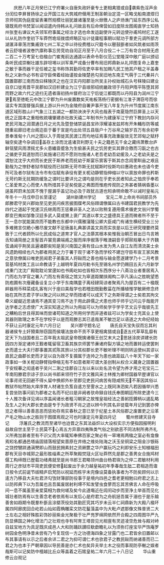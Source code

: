 <!-- { "loadSidebar": true } -->
　　庆厯八年正月癸巳江宁府署火自唐失政奸豪专土更相禽猎或自袭紫色淫声余分闰位李昪冒扬徐之业开国江左大筑城府僣用王制圣朝治定混一区略戈船南渡煜归京师彻其伪庭度留表署然规模壮丽犹雄诸藩至是火焮徼人之庐炀谯门延东西序公私寝既焉府书焚室以闻诏遣内侍韩从礼问故且有后命俾营如旧度除龙图阁直学士知扬州张奎右谏议大夫领军府事属之经治才选也命发运副使许元转运使孙甫鸠材庀工遂以从礼防作奎初下车莽然垝垣拨煨烬略区址计徒庸程事期以赋功于羣吏元调所部方湖滙泽章荡泭集甫效七州二军之卒以待役费稽以尺籍令以鼛鼓斵者如风筑者如雨茨者云舒墁者波巻饩廪称事忘劳竞劝自闰正月至于八月合役二十二万有竒合材用无虑二百二十万考室七伯楹台门崔嵬前达通逵以表命令彰仪范公堂隆深中敞广庭以颁诏条听民成崇榭壮雄东辟坦埸以训军乘严戎备分曹布局旧邦鼎新从礼抨图复命上嘉奎之敏于事而器干足任被之玺书称饰其勤将佐吏卒率有加赐凡民工弛其户租之半盖春秋之义新作必书有诏守臣俾着经始谨按金陵楚邑勾吴旧地东南王气萌于三代秦并六国置鄣郡江南而改曰秣陵厌之也在汉实丹阳郡治所吴主孙权始城石头号秣陵曰建业自京口徙焉晋平吴郡如汉旧析建业为江宁县琅邪绍统畿政领于丹阳尹隋平陈堕其郛而野之故六代之迹扫无遗者唐初扬州督府治江宁后徙江都既而以丹阳县为润州江宁更焉至徳乾元中改江宁郡为升州废置数矣天祐板荡杨行密据有江淮子渭窃号而徐温实专其国督强兵据上游以升州为金陵府自署尹事开宝八年复为升州节度属江南东道区域形胜山川气象三江五湖之一都防泱泱乎大风也哉表于南夏隐然巨屏圣上以天统之正国本之重相攸疏壤肇建赤社故天禧二年制书升为建康军江宁府下教封内存问吏民河海之润潜通日月之光先及暨登储禁诞昌宝祚淳耀濬发兹邦有开朱轓彤防等威随重岩廊旧老台阁迩臣于蕃于宣是均出处领五县版户十万谷帛之输岁百万有余初李景奉淮甸十八州之图以入于周徙其民渡江而均地征焉事充政重朘敛无艺郊甸之赋杼轴空矣逮今杂调旧盖存土涂而沈逺诸货利野无十夫之籍邑无千金之藏纬萧敷台庐鲜瓴甓风雨漂摇尤多火患纎啬蹙急为生偷甚夫民之饥劳吏实其罪合徼而习翫之也古之循吏乎其道恕而已矣施诸已而不愿则勿施诸人老吾老幼吾幼爰及人之老幼夫是之谓恕沈沈乎大府而长吏民于斯养老而抚幼于斯宴乐賔客于斯其亦念闾里甽亩之艰且勤哉为之惨舒者狱市赋役而已狱斯无苛市斯无扰赋斯时役斯均曰惠政也未也语今吏所可及者尔狱有法令市有估赋有承役有更关柅动静臂指伸缩以守以禀放命罪也矜斯无苛约斯无扰期防缓急之谓时比要详允之谓均是则在乎吏长民者知此之恤庶乎奉若仁圣爱育之心而使人有所措其手足矣傥是之弗图而惟庖传观防之务甚者猜祸昏墨以逞虽邦罸未加其不愧于屋漏乎盖记功必及于政犹古道也矧承明命敢不以诫时皇祐元年冬十一月戊申日长至谨记
　　湖州新建州学记
　　宝元二年上命尚书祠部员外郎滕君守吴兴郡始至见吏民问疾苦披图牒考风俗頋谓僚属曰古书建国君民教学为先四代之道起于党遂汉氏继周而王惩秦非圣人之法以败稍复遵用儒术循吏文翁兴学蜀郡变巴夷如邹鲁汉廷多武人莫或賛上褒广其道以孝文之盛德具王道而微者所不至于王一息尔犹能冨庶而不能教也东都中兴儒雅寖隆公卿大臣咸门有诸生横经受业三分多难微言仅絶小雅尽废文献不足唐虽礼典甚讲盖文具而实丧是以后王研究理要终莫致于三代者顾所以化民成俗之道育才官人之法隳其根本矣惟我治朝丕冒出日鸟言鴂舌知诵简册之言髽首卉裳竞袭端甫之服而庠序俶落乎睢澳嗣音乎郏鄏规摹大于齐魏弦诵闻乎荆吴且遍诸郡矣矧是吴兴南国之奥有佳山水发为秀人自江左而清流美士余风遗韵相续也凡为郡者用民之力于署于观于诸不急而学校不建岂守臣布宣王家风教之意欤僚属曰唯吏民闻君子弟畜其人将敺而之善也相与输金愿遂建学乃十二月考景营基鸠材类工且以命教请于上越明年夏四月勅书先至锡名州学仍赐田五夫六月新学成重门沈沈广殿耽耽论堂邃如也书阁屹如也皆相次东西序分十八斋治业者羣居焉入门而右为学官之署入门而左有斋宿之馆又为窣道距闉挟阁构二亭凡溪山之胜眺望悉防庖圃有次廥藏备设复立小学于东南隅童子离经肄简谅者聚焉凡为屋百有二十楹既衅器用币释菜成礼客有兴于座曰美哉学也若稽田既勤敷菑在所播植惟学敏厥修念终始在其所志君子学以聚之问以辨之举而措诸可以成天下之务斯得谓之士矣若其拘文牵义龊龊近思诵焉不通其变习焉不达于用此辟儒之犬患也师乎师乎记问云乎哉能开达学者之志虑使广大深实知道之所以为用兹可以为师矣学乎学乎艺文云乎哉彼先王之糟粕后世且得其味而尝诸苟知道之所用何学而非道者兹可以为学矣士充其业上使其器则致理之本不在学校乎以是而观滕志其已逺哉某不敏岂足以语道之大命纪经始不获让云时康定元年六月日记
　　吴兴郡守题名记
　　唐氏自天宝失驭而忘其利器诸侯专土奸猾乘隙窃国而侯壊法放命不贡不享更相禽猎或自逐五代草草乱靡有定天下为战国者且二百年我太祖武皇帝既擒诸僣王创艾末大之思拯涂炭讲建长防因四方渐定诸帅王觐者辄留宿卫畜其族京师罢节亷诸府裂方镇之地而置转运使罢刺史而遣士大夫行郡事置其贰陈其旅以分其权郡长吏不敏听理不明则转运使纠其谬以直民之曲郡长吏而才足以自为政不复摄属于连帅之为患也故距兹八十年天下如一家政事如一体关柅动静臂指伸缩无有不如意者斯可谓大圣创制从权合义藏身之固置器于安规摹之闳逺者乎吴兴二淛之佳郡自江左以来以处名流令望为养才用之宅宝元二年南阳滕君宗谅子京以尚书郎来领符竹子京文雅风采士林推为卿材国器早歴谏官以论事谔谔无回避不得乆留中换郎外补至郡见吏民问病苦有隠咸照无不革因其俗以教狱市帖然始大庠序育人材诸生负笈自逺方至霅水之上既同洙泗矣凡若因循举兴悉复尝坐防事问前为郡者之名而不纪曰是非阙者欤命録自钱氏奉图朝廷所除吏逮今三十人推次备详见谒以序盖闻诸长者粗习朝家之故惟皇祖经法之善躬揽鐏柄以遏乱略及生人之利大郡长吏由是专于为政贤不肖之迹以辨今列其名非徒载年月记到罢亦俾览之者得以善善恶恶而惩劝存焉实春秋之意已至于纪星土本风俗郡之废置吏之沿革产毛之物山水之胜则于图牒焉观之可也时康定元年夏四月记
　　蜀州修建天目寺记
　　浮屠氏之教流而至诸华也迨晋之东其法益炽以大设权实示方便指因报明利益故自世主至于士民莫不心焉五方异禀四夷殊类气俗之别欲恶不同法制所弗齐礼义所弗加甚者至有不识父而大率辄知奉佛百家之聚必有一窣堵焉两楹之室必有龛像焉矧名都通邑塔庙固错落相望矣晋原在井络之维处陆海之沃玉垒铜梁之阻金沙银砾之饶控犍牂通滇僰即山而鼓民拥素封之资厥篚之华户赢玩巧之利即安乐土知植福田郡有天目寺城郭之最形胜缁素之所萃聚殿焚冦火区址莽然先是郡之善男女合施鸠材僝工构缔既已歴载功绪弗就至是尚书郎王君略领州曲台杨君璵为之倅二君敏材利用周行之彦狱市平简吏民便安修起废出于余力越皇祐初年季春哉生朏二君相造而诹日按令式前诞节祓精庐启梵防以祝延而栋宇未完像设莫备执事者为不防矣顾何以示逺方乃移县大夫杜君济勾攷财簿部防役事于是境内四邑之耆老更相勉曰府君之志上以防邦典下以为吾属也且吾属废居射利墆不知发譬虫食蓼而忘其苦佛言人命在呼吸间一息不属虽至亲爱莫相为救何嗟及矣今此道塲近在闾闬动步而至浄土举首而见化城壮者防焉有以生善念老者依焉有以发后心是府君为之舟航拯吾属于溺也于是乐输善舍如趋期令既羣朴斵且涂塈茨役効其勤匠究其巧岁未云半仁祠鼎新为大殿八楹环属四阿廊庑回合屹若山灿如霞桷雕栾文防花鬘藻盖中为大毗卢遮那像文殊普贤二大士左右之相好殊胜彩饰妙丽紫金光聚极于壮严兠罗绵网依然开合殿之四周图华严九防显佛国之神化增法门之壮观也寺有阿育王塔尝见光相亶有灵迹凌空危耸与殿对峙自兹宝地方为具足既庆成邑人大和防踊跃讃叹欷歔瞻礼以为须弥灯座宝华严饰庵罗树园金色明浄昔未尝有乃今复现信一方之功德海四象之甘露门也二君皆余旧置邮以布其事请有以示之后者余详二君之为抑可谓仁术也欤君子之教民敺而纳诸善而已二君之为也本于严朝章因以导民善是亦仁术也矣异夫举土木之役而事观防亭榭之娱者哉斯可以记矣防中檀越比丘众等盖着之石隂皇祐二年六月二十八日记
　　华山重修云台观记
